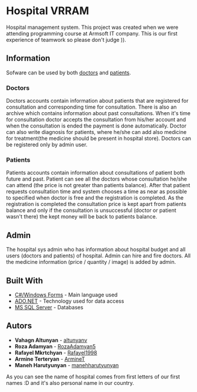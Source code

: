 # Hospital VRRAM
Hospital management system. This project was created when we were attending programming course at Armsoft IT company. This is our first experience of teamwork so please don't judge )).

## Information
Sofware can be used by both [doctors](https://github.com/ArmineT/HospitalVRRAM/new/master?readme=1#doctors) and [patients](https://github.com/ArmineT/HospitalVRRAM/new/master?readme=1#patients).
### Doctors
  Doctors accounts contain information about patients that are registered for consultation and corresponding time for consultation. There is also an archive which contains information about past consultations. When it's time for consultation doctor accepts the consultation from his/her account and when the consultation is ended the payment is done automatically. Doctor can also write diagnosis for patients, where he/she can add also medicine for treatment(the medicine should be present in hospital store). Doctors can be registered only by admin user.
### Patients
  Patients accounts contain information about consultations of patient both future and past. Patient can see all the doctors whose consultation he/she can attend (the price is not greater than patients balance). After that patient requests consultation time and system chooses a time as near as possible to specified when doctor is free and the registration is completed. As the registration is completed the consultation price is kept apart from patients balance and only if the consultation is unsuccessful (doctor or patient wasn't there) the kept money will be back to patients balance.
## Admin
  The hospital sys admin who has information about hospital budget and all users (doctors and patients) of hospital. Admin can hire and fire doctors. All the medicine information (price / quantity / image) is added by admin.
## Built With

* [C#/Windows Forms](https://docs.microsoft.com/en-us/dotnet/framework/winforms/windows-forms-overview) - Main language used
* [ADO.NET](https://docs.microsoft.com/en-us/dotnet/framework/data/adonet/ado-net-overview) - Technology used for data access
* [MS SQL Server](https://docs.microsoft.com/en-us/sql/sql-server/sql-server-technical-documentation?view=sql-server-2017) - Databases

## Autors

* **Vahagn Altunyan** - [altunyanv](https://github.com/altunyanv)
* **Roza Adamyan** - [RozaAdamyan5](https://github.com/RozaAdamyan5)
* **Rafayel Mkrtchyan** - [Rafayel1998](https://github.com/Rafayel1998)
* **Armine Terteryan** - [ArmineT](https://github.com/ArmineT)
* **Maneh Harutyunyan** - [manehharutyunyan](https://github.com/manehharutyunyan)

As you can see the name of hospital comes from first letters of our first names :D and it's also personal name in our country.

